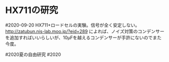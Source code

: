 
# HX711の研究

#2020-09-20 HX711+ロードセルの実験。信号が全く安定しない。http://zatubun.nis-lab.moo.jp/?eid=289 によれば、ノイズ対策のコンデンサーを追加すればいいらしいが、10μFを越えるコンデンサーが手許にないのでまた今度。

#2020夏の自由研究
#2020
